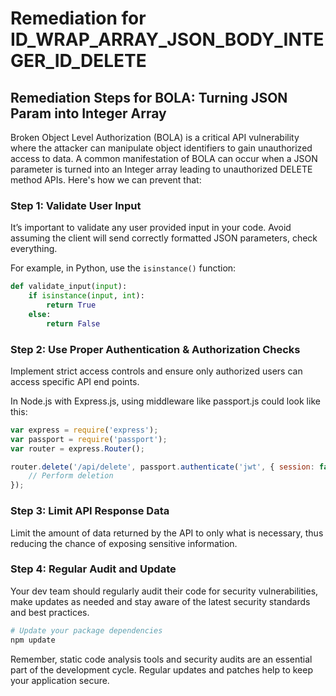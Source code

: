 # Remediation for ID_WRAP_ARRAY_JSON_BODY_INTEGER_ID_DELETE

## Remediation Steps for BOLA: Turning JSON Param into Integer Array 

Broken Object Level Authorization (BOLA) is a critical API vulnerability where the attacker can manipulate object identifiers to gain unauthorized access to data. A common manifestation of BOLA can occur when a JSON parameter is turned into an Integer array leading to unauthorized DELETE method APIs. Here's how we can prevent that:

### Step 1: Validate User Input
It’s important to validate any user provided input in your code. Avoid assuming the client will send correctly formatted JSON parameters, check everything.

For example, in Python, use the `isinstance()` function:
```python
def validate_input(input):
    if isinstance(input, int):
        return True
    else:
        return False
```

### Step 2: Use Proper Authentication & Authorization Checks
Implement strict access controls and ensure only authorized users can access specific API end points.

In Node.js with Express.js, using middleware like passport.js could look like this:

```javascript
var express = require('express');
var passport = require('passport');
var router = express.Router();

router.delete('/api/delete', passport.authenticate('jwt', { session: false }), function(req, res){
    // Perform deletion
});
```

### Step 3: Limit API Response Data
Limit the amount of data returned by the API to only what is necessary, thus reducing the chance of exposing sensitive information.

### Step 4: Regular Audit and Update
Your dev team should regularly audit their code for security vulnerabilities, make updates as needed and stay aware of the latest security standards and best practices.

```bash
# Update your package dependencies
npm update
``` 
Remember, static code analysis tools and security audits are an essential part of the development cycle. Regular updates and patches help to keep your application secure.